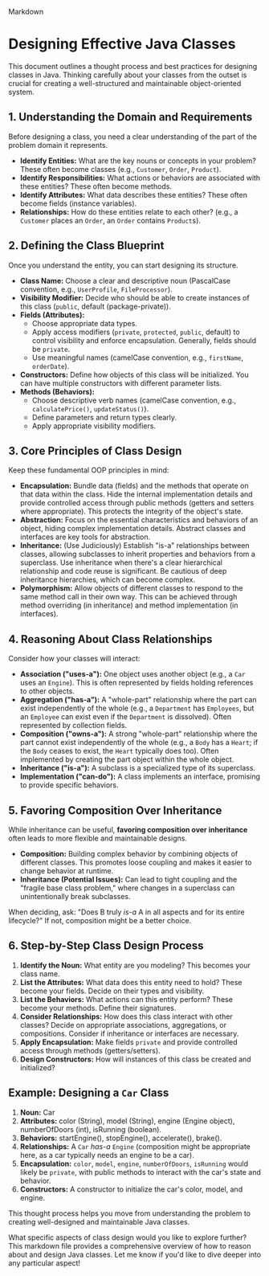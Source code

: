 Markdown

# Designing Effective Java Classes

This document outlines a thought process and best practices for designing classes in Java. Thinking carefully about your classes from the outset is crucial for creating a well-structured and maintainable object-oriented system.

## 1. Understanding the Domain and Requirements

Before designing a class, you need a clear understanding of the part of the problem domain it represents.

* **Identify Entities:** What are the key nouns or concepts in your problem? These often become classes (e.g., `Customer`, `Order`, `Product`).
* **Identify Responsibilities:** What actions or behaviors are associated with these entities? These often become methods.
* **Identify Attributes:** What data describes these entities? These often become fields (instance variables).
* **Relationships:** How do these entities relate to each other? (e.g., a `Customer` places an `Order`, an `Order` contains `Product`s).

## 2. Defining the Class Blueprint

Once you understand the entity, you can start designing its structure.

* **Class Name:** Choose a clear and descriptive noun (PascalCase convention, e.g., `UserProfile`, `FileProcessor`).
* **Visibility Modifier:** Decide who should be able to create instances of this class (`public`, default (package-private)).
* **Fields (Attributes):**
    * Choose appropriate data types.
    * Apply access modifiers (`private`, `protected`, `public`, default) to control visibility and enforce encapsulation. Generally, fields should be `private`.
    * Use meaningful names (camelCase convention, e.g., `firstName`, `orderDate`).
* **Constructors:** Define how objects of this class will be initialized. You can have multiple constructors with different parameter lists.
* **Methods (Behaviors):**
    * Choose descriptive verb names (camelCase convention, e.g., `calculatePrice()`, `updateStatus()`).
    * Define parameters and return types clearly.
    * Apply appropriate visibility modifiers.

## 3. Core Principles of Class Design

Keep these fundamental OOP principles in mind:

* **Encapsulation:** Bundle data (fields) and the methods that operate on that data within the class. Hide the internal implementation details and provide controlled access through public methods (getters and setters where appropriate). This protects the integrity of the object's state.
* **Abstraction:** Focus on the essential characteristics and behaviors of an object, hiding complex implementation details. Abstract classes and interfaces are key tools for abstraction.
* **Inheritance:** (Use Judiciously) Establish "is-a" relationships between classes, allowing subclasses to inherit properties and behaviors from a superclass. Use inheritance when there's a clear hierarchical relationship and code reuse is significant. Be cautious of deep inheritance hierarchies, which can become complex.
* **Polymorphism:** Allow objects of different classes to respond to the same method call in their own way. This can be achieved through method overriding (in inheritance) and method implementation (in interfaces).

## 4. Reasoning About Class Relationships

Consider how your classes will interact:

* **Association ("uses-a"):** One object uses another object (e.g., a `Car` uses an `Engine`). This is often represented by fields holding references to other objects.
* **Aggregation ("has-a"):** A "whole-part" relationship where the part can exist independently of the whole (e.g., a `Department` has `Employees`, but an `Employee` can exist even if the `Department` is dissolved). Often represented by collection fields.
* **Composition ("owns-a"):** A strong "whole-part" relationship where the part cannot exist independently of the whole (e.g., a `Body` has a `Heart`; if the `Body` ceases to exist, the `Heart` typically does too). Often implemented by creating the part object within the whole object.
* **Inheritance ("is-a"):** A subclass is a specialized type of its superclass.
* **Implementation ("can-do"):** A class implements an interface, promising to provide specific behaviors.

## 5. Favoring Composition Over Inheritance

While inheritance can be useful, **favoring composition over inheritance** often leads to more flexible and maintainable designs.

* **Composition:** Building complex behavior by combining objects of different classes. This promotes loose coupling and makes it easier to change behavior at runtime.
* **Inheritance (Potential Issues):** Can lead to tight coupling and the "fragile base class problem," where changes in a superclass can unintentionally break subclasses.

When deciding, ask: "Does B truly *is-a* A in all aspects and for its entire lifecycle?" If not, composition might be a better choice.

## 6. Step-by-Step Class Design Process

1.  **Identify the Noun:** What entity are you modeling? This becomes your class name.
2.  **List the Attributes:** What data does this entity need to hold? These become your fields. Decide on their types and visibility.
3.  **List the Behaviors:** What actions can this entity perform? These become your methods. Define their signatures.
4.  **Consider Relationships:** How does this class interact with other classes? Decide on appropriate associations, aggregations, or compositions. Consider if inheritance or interfaces are necessary.
5.  **Apply Encapsulation:** Make fields `private` and provide controlled access through methods (getters/setters).
6.  **Design Constructors:** How will instances of this class be created and initialized?

## Example: Designing a `Car` Class

1.  **Noun:** Car
2.  **Attributes:** color (String), model (String), engine (Engine object), numberOfDoors (int), isRunning (boolean).
3.  **Behaviors:** startEngine(), stopEngine(), accelerate(), brake().
4.  **Relationships:** A `Car` *has-a* `Engine` (composition might be appropriate here, as a car typically needs an engine to be a car).
5.  **Encapsulation:** `color`, `model`, `engine`, `numberOfDoors`, `isRunning` would likely be `private`, with public methods to interact with the car's state and behavior.
6.  **Constructors:** A constructor to initialize the car's color, model, and engine.

This thought process helps you move from understanding the problem to creating well-designed and maintainable Java classes.

What specific aspects of class design would you like to explore further?
This markdown file provides a comprehensive overview of how to reason about and design Java classes. Let me know if you'd like to dive deeper into any particular aspect!